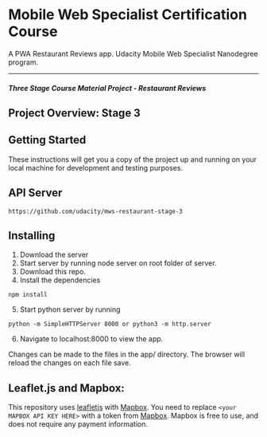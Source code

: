 # Mobile Web Specialist Certification Course

A PWA Restaurant Reviews app. Udacity Mobile Web Specialist Nanodegree program.

---
#### _Three Stage Course Material Project - Restaurant Reviews_

## Project Overview: Stage 3

## Getting Started

These instructions will get you a copy of the project up and running on your local machine for development and testing purposes.

## API Server

```
https://github.com/udacity/mws-restaurant-stage-3
```

## Installing

1. Download the server
2. Start server by running node server on root folder of server.
3. Download this repo.
4. Install the dependencies
```
npm install
```
5. Start python server by running
```
python -m SimpleHTTPServer 8000 or python3 -m http.server
```
6. Navigate to localhost:8000 to view the app.

Changes can be made to the files in the app/ directory. The browser will reload the changes on each file save.

## Leaflet.js and Mapbox:

This repository uses [leafletjs](https://leafletjs.com/) with [Mapbox](https://www.mapbox.com/). You need to replace `<your MAPBOX API KEY HERE>` with a token from [Mapbox](https://www.mapbox.com/). Mapbox is free to use, and does not require any payment information.
